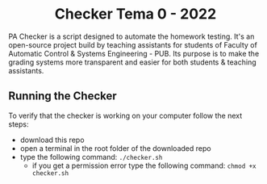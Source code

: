 <h1 align="center">
  Checker Tema 0 - 2022 
</h1>

PA Checker is a script designed to automate the homework testing. It's an open-source project build by teaching assistants for students of Faculty of Automatic Control & Systems Engineering - PUB. Its purpose is to make the grading systems more transparent and easier for both students & teaching assistants.


## Running the Checker
To verify that the checker is working on your computer follow the next steps:
  - download this repo
  - open a terminal in the root folder of the downloaded repo
  - type the following command: ```./checker.sh```
    - if you get a permission error type the following command: ```chmod +x checker.sh```
